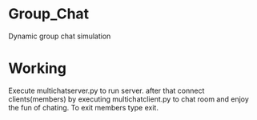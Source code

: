 # Group_Chat
Dynamic group chat simulation
# Working
Execute multichatserver.py to run server. after that connect clients(members) by executing multichatclient.py to chat room and enjoy the fun of chating.
To exit members type exit.
